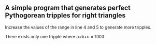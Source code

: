 ## A simple program that generates perfect Pythogorean tripples for right triangles

Increase the values of the range in line 4 and 5 to generate more tripples.

There exists only one tripple where a+b+c = 1000